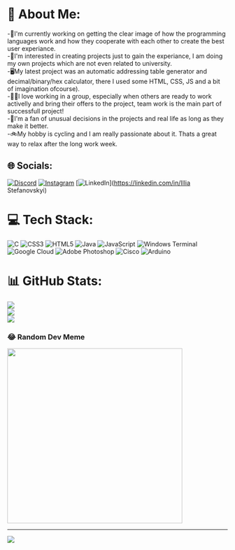 # 💫 About Me:
-🔬I'm currently working on getting the clear image of how the programming languages work and how they cooperate with each other to create the best user experiance.<br>-🤔I'm interested in creating projects just to gain the experiance, I am doing my own projects which are not even related to university.<br>-🖥️My latest project was an automatic addressing table generator and decimal/binary/hex calculator, there I used some HTML, CSS, JS and a bit of imagination ofcourse).<br>-🤜🤛I love working in a group, especially when others are ready to work activelly and bring their offers to the project, team work is the main part of successfull project!<br>-👾I'm a fan of unusual decisions in the projects and real life as long as they make it better.<br>-🚲My hobby is cycling and I am really passionate about it. Thats a great way to relax after the long work week.<br>


## 🌐 Socials:
[![Discord](https://img.shields.io/badge/Discord-%237289DA.svg?logo=discord&logoColor=white)](https://discord.gg/illia165280) [![Instagram](https://img.shields.io/badge/Instagram-%23E4405F.svg?logo=Instagram&logoColor=white)](https://instagram.com/illiastefanovskii) [![LinkedIn](https://img.shields.io/badge/LinkedIn-%230077B5.svg?logo=linkedin&logoColor=white)](https://linkedin.com/in/Illia Stefanovskyi) 

# 💻 Tech Stack:
![C](https://img.shields.io/badge/c-%2300599C.svg?style=for-the-badge&logo=c&logoColor=white) ![CSS3](https://img.shields.io/badge/css3-%231572B6.svg?style=for-the-badge&logo=css3&logoColor=white) ![HTML5](https://img.shields.io/badge/html5-%23E34F26.svg?style=for-the-badge&logo=html5&logoColor=white) ![Java](https://img.shields.io/badge/java-%23ED8B00.svg?style=for-the-badge&logo=openjdk&logoColor=white) ![JavaScript](https://img.shields.io/badge/javascript-%23323330.svg?style=for-the-badge&logo=javascript&logoColor=%23F7DF1E) ![Windows Terminal](https://img.shields.io/badge/Windows%20Terminal-%234D4D4D.svg?style=for-the-badge&logo=windows-terminal&logoColor=white) ![Google Cloud](https://img.shields.io/badge/GoogleCloud-%234285F4.svg?style=for-the-badge&logo=google-cloud&logoColor=white) ![Adobe Photoshop](https://img.shields.io/badge/adobe%20photoshop-%2331A8FF.svg?style=for-the-badge&logo=adobe%20photoshop&logoColor=white) ![Cisco](https://img.shields.io/badge/cisco-%23049fd9.svg?style=for-the-badge&logo=cisco&logoColor=black) ![Arduino](https://img.shields.io/badge/-Arduino-00979D?style=for-the-badge&logo=Arduino&logoColor=white)
# 📊 GitHub Stats:
![](https://github-readme-stats.vercel.app/api?username=IlliaStefanovskyi&theme=dark&hide_border=true&include_all_commits=false&count_private=false)<br/>
![](https://github-readme-streak-stats.herokuapp.com/?user=IlliaStefanovskyi&theme=dark&hide_border=true)<br/>
![](https://github-readme-stats.vercel.app/api/top-langs/?username=IlliaStefanovskyi&theme=dark&hide_border=true&include_all_commits=false&count_private=false&layout=compact)

### 😂 Random Dev Meme
<img src='https://programmerhumor.io/wp-content/uploads/2022/07/programmerhumor-io-frontend-memes-programming-memes-c0e265eaf665a17.png' style="height: 400px;"/>

---
[![](https://visitcount.itsvg.in/api?id=IlliaStefanovskyi&icon=0&color=0)](https://visitcount.itsvg.in)

<!-- Proudly created with GPRM ( https://gprm.itsvg.in ) -->
